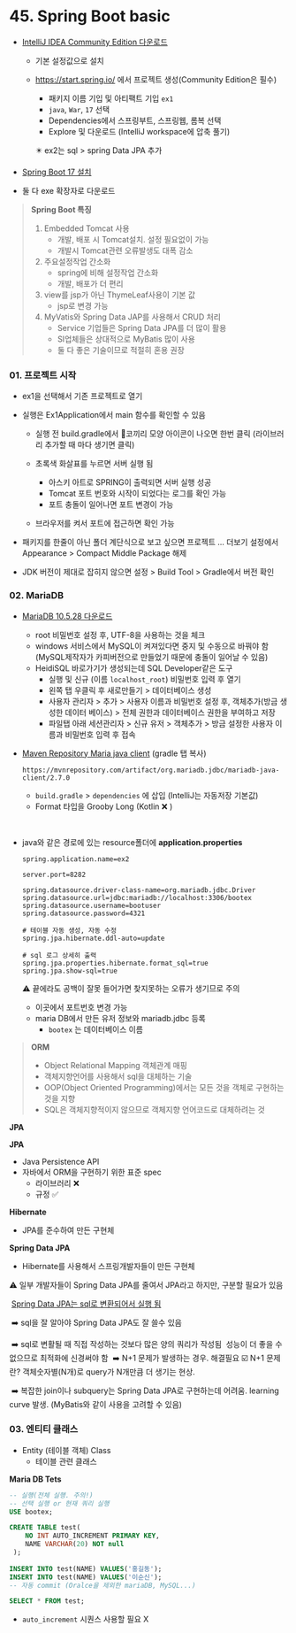 # 45. Spring Boot basic

- [IntelliJ IDEA Community Edition 다운로드](https://www.jetbrains.com/idea/download/?section=windows) 

  - 기본 설정값으로 설치

  - https://start.spring.io/ 에서 프로젝트 생성(Community Edition은 필수)

    - 패키지 이름 기입 및 아티팩트 기입 `ex1`
    - `java`, `War`, `17` 선택
    - Dependencies에서 스프링부트, 스프링웹, 롬복 선택
    - Explore 및 다운로드 (IntelliJ workspace에 압축 풀기)

    :eight_pointed_black_star: ex2는 sql > spring Data JPA 추가 

- [Spring Boot 17 설치](http://oracle.com/kr/java/technologies/downloads/#java17-windows)

- 둘 다 exe 확장자로 다운로드



> **Spring Boot 특징**
>
> 1. Embedded Tomcat 사용
>    - 개발, 배포 시 Tomcat설치. 설정 필요없이 가능
>    - 개발시 Tomcat관련 오류발생도 대폭 감소
> 2. 주요설정작업 간소화
>    - spring에 비해 설정작업 간소화
>    - 개발, 배포가 더 편리
> 3. view를 jsp가 아닌 ThymeLeaf사용이 기본 값
>    - jsp로 변경 가능
> 4. MyVatis와 Spring Data JAP를 사용해서 CRUD 처리
>    - Service 기업들은 Spring Data JPA를 더 많이 활용
>    - SI업체들은 상대적으로 MyBatis 많이 사용
>    - 둘 다 좋은 기술이므로 적절히 혼용 권장



### 01. 프로젝트 시작

- ex1을 선택해서 기존 프로젝트로 열기

- 실행은 Ex1Application에서 main 함수를 확인할 수 있음

  - 실행 전 build.gradle에서 :elephant:코끼리 모양 아이콘이 나오면 한번 클릭
    (라이브러리 추가할 때 마다 생기면 클릭)


  - 초록색 화살표를 누르면 서버 실행 됨
    - 아스키 아트로 SPRING이 출력되면 서버 실행 성공
    - Tomcat 포트 번호와 시작이 되었다는 로그를 확인 가능
    - 포트 충돌이 일어나면 포트 변경이 가능
  - 브라우저를 켜서 포트에 접근하면 확인 가능

- 패키지를 한줄이 아닌 폴더 계단식으로 보고 싶으면 프로젝트 ... 더보기 설정에서 Appearance > Compact Middle Package 해제

- JDK 버전이 제대로 잡히지 않으면 설정 > Build Tool > Gradle에서 버전 확인



### 02. MariaDB

- [MariaDB 10.5.28 다운로드](https://mariadb.org/download/?t=mariadb&p=mariadb&r=10.5.28)

  - root 비밀번호 설정 후, UTF-8을 사용하는 것을 체크
  - windows 서비스에서 MySQL이 켜져있다면 중지 및 수동으로 바꿔야 함
    (MySQL제작자가 카피버전으로 만들었기 때문에 충돌이 일어날 수 있음)
  - HeidiSQL 바로가기가 생성되는데 SQL Developer같은 도구
    - 실행 및 신규 (이름 `localhost_root`) 비밀번호 입력 후 열기
    - 왼쪽 탭 우클릭 후 새로만들기 > 데이터베이스 생성
    - 사용자 관리자 > 추가 > 사용자 이름과 비밀번호 설정 후, 객체추가(방금 생성한 데이터 베이스) > 전체 권한과 데이터베이스 권한을 부여하고 저장
    - 파일탭 아래 세션관리자 > 신규 유저 > 객체추가 > 방금 설정한 사용자 이름과 비밀번호 입력 후 접속

- [Maven Repository Maria java client](https://mvnrepository.com/artifact/org.mariadb.jdbc/mariadb-java-client/2.7.0) (gradle 탭 복사)

  ```
  https://mvnrepository.com/artifact/org.mariadb.jdbc/mariadb-java-client/2.7.0
  ```

  - `build.gradle` > `dependencies` 에 삽입 (IntelliJ는 자동저장 기본값)
  - Format 타입을 Grooby Long (Kotlin :x: )

  ​

- java와 같은 경로에 있는 resource폴더에 **application.properties**

  ```
  spring.application.name=ex2

  server.port=8282

  spring.datasource.driver-class-name=org.mariadb.jdbc.Driver 
  spring.datasource.url=jdbc:mariadb://localhost:3306/bootex 
  spring.datasource.username=bootuser
  spring.datasource.password=4321

  # 테이블 자동 생성, 자동 수정
  spring.jpa.hibernate.ddl-auto=update

  # sql 로그 상세히 출력
  spring.jpa.properties.hibernate.format_sql=true
  spring.jpa.show-sql=true 
  ```

  :warning: 끝에라도 공백이 잘못 들어가면 찾지못하는 오류가 생기므로 주의

  - 이곳에서 포트번호 변경 가능
  - maria DB에서 만든 유저 정보와 mariadb.jdbc 등록
    - `bootex` 는 데이터베이스 이름



> **ORM**
>
> - Object Relational Mapping 객체관계 매핑
> - 객체지향언어를 사용해서 sql을 대체하는 기술
> - OOP(Object Oriented Programming)에서는 모든 것을 객체로 구현하는 것을 지향
> - SQL은 객체지향적이지 않으므로 객체지향 언어코드로 대체하려는 것



**JPA**

**JPA**

- Java Persistence API
- 자바에서 ORM을 구현하기 위한 표준 spec
  - 라이브러리 :x:
  - 규정 :white_check_mark:

**Hibernate**

- JPA를 준수하여 만든 구현체

**Spring Data JPA**

- Hibernate를 사용해서 스프링개발자들이 만든 구현체

:warning: 일부 개발자들이 Spring Data JPA를 줄여서 JPA라고 하지만, 구분할 필요가 있음

​	<u>Spring Data JPA는 sql로 변환되어서 실행 됨</u>

​	:arrow_right: sql을 잘 알아야 Spring Data JPA도 잘 쓸수 있음

​	:arrow_right: sql로 변활될 때 직접 작성하는 것보다 많은 양의 쿼리가 작성됨
​	성능이 더 좋을 수 없으므로 최적화에 신경써야 함
​	 :arrow_right: N+1 문제가 발생하는 경우. 해결필요
​		:ballot_box_with_check: N+1 문제란? 객체숫자별(N개)로 query가 N개만큼 더 생기는 현상.

​	:arrow_right: 복잡한 join이나 subquery는 Spring Data JPA로 구현하는데 어려움. learning curve 발생. (MyBatis와 같이 사용을 고려할 수 있음)



### 03. 엔티티 클래스

- Entity (테이블 객체) Class
  - 테이블 관련 클래스

**Maria DB Tets**

```sql
-- 실행(전체 실행. 주의!)
-- 선택 실행 or 현재 쿼리 실행
USE bootex;

CREATE TABLE test(
	NO INT AUTO_INCREMENT PRIMARY KEY,
	NAME VARCHAR(20) NOT null
 );
 
INSERT INTO test(NAME) VALUES('홍길동');
INSERT INTO test(NAME) VALUES('이순신');
-- 자동 commit (Oralce을 제외한 mariaDB, MySQL...)

SELECT * FROM test;
```

- `auto_increment` 시퀀스 사용할 필요 X



